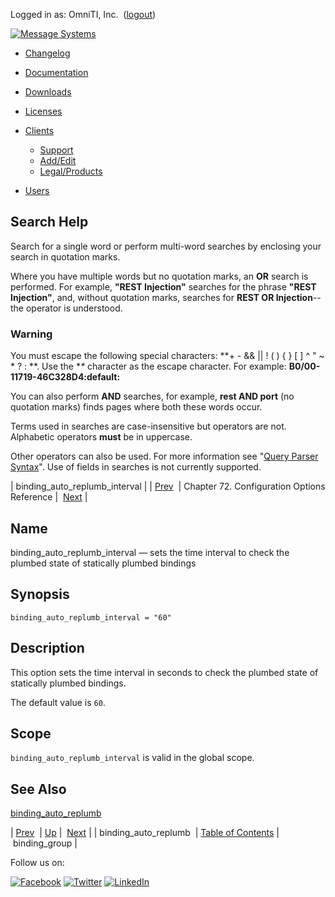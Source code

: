 Logged in as: OmniTI, Inc.  ([logout](https://support.messagesystems.com/logout.php))

[![Message Systems](https://support.messagesystems.com/images/ms-white205.png)](https://support.messagesystems.com/start.php) 

*   [Changelog](https://support.messagesystems.com/start.php?show=changelog)
*   [Documentation](https://support.messagesystems.com/docs/)
*   [Downloads](https://support.messagesystems.com/start.php)

*   [Licenses](https://support.messagesystems.com/license_summary.php)
*   <a href="">Clients</a>
    *   [Support](https://support.messagesystems.com/cs.php)
    *   [Add/Edit](https://support.messagesystems.com/edit_client.php)
    *   [Legal/Products](https://support.messagesystems.com/edit_products.php)
*   [Users](https://support.messagesystems.com/edit_customer.php)

## Search Help

Search for a single word or perform multi-word searches by enclosing your search in quotation marks.

Where you have multiple words but no quotation marks, an **OR** search is performed. For example, **"REST Injection"** searches for the phrase **"REST Injection"**, and, without quotation marks, searches for **REST OR Injection**--the operator is understood.

### Warning

You must escape the following special characters: **+ - && || ! ( ) { } [ ] ^ " ~ * ? : \**. Use the **\** character as the escape character. For example: **B0/00-11719-46C328D4\:default\:**

You can also perform **AND** searches, for example, **rest AND port** (no quotation marks) finds pages where both these words occur.

Terms used in searches are case-insensitive but operators are not. Alphabetic operators **must** be in uppercase.

Other operators can also be used. For more information see "[Query Parser Syntax](https://lucene.apache.org/core/old_versioned_docs/versions/3_0_0/queryparsersyntax.html)". Use of fields in searches is not currently supported.

| binding_auto_replumb_interval |
| [Prev](conf.ref.binding_auto_replumb.php)  | Chapter 72. Configuration Options Reference |  [Next](conf.ref.binding_group.php) |

<a name="conf.ref.binding_auto_replumb_interval"></a>
## Name

binding_auto_replumb_interval — sets the time interval to check the plumbed state of statically plumbed bindings

## Synopsis

`binding_auto_replumb_interval = "60"`

<a name="idp23629488"></a>
## Description

This option sets the time interval in seconds to check the plumbed state of statically plumbed bindings.

The default value is `60`.

<a name="idp23632304"></a>
## Scope

`binding_auto_replumb_interval` is valid in the global scope.

<a name="idp23634576"></a>
## See Also

[binding_auto_replumb](conf.ref.binding_auto_replumb.php "binding_auto_replumb")

| [Prev](conf.ref.binding_auto_replumb.php)  | [Up](config.options.ref.php) |  [Next](conf.ref.binding_group.php) |
| binding_auto_replumb  | [Table of Contents](index.php) |  binding_group |

Follow us on:

[![Facebook](https://support.messagesystems.com/images/icon-facebook.png)](http://www.facebook.com/messagesystems) [![Twitter](https://support.messagesystems.com/images/icon-twitter.png)](http://twitter.com/#!/MessageSystems) [![LinkedIn](https://support.messagesystems.com/images/icon-linkedin.png)](http://www.linkedin.com/company/message-systems)